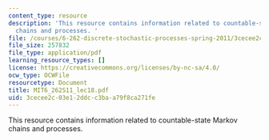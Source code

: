 ```yaml
---
content_type: resource
description: 'This resource contains information related to countable-state Markov
  chains and processes. '
file: /courses/6-262-discrete-stochastic-processes-spring-2011/3cecee2c03e12ddcc3baa79f8ca271fe_MIT6_262S11_lec18.pdf
file_size: 257832
file_type: application/pdf
learning_resource_types: []
license: https://creativecommons.org/licenses/by-nc-sa/4.0/
ocw_type: OCWFile
resourcetype: Document
title: MIT6_262S11_lec18.pdf
uid: 3cecee2c-03e1-2ddc-c3ba-a79f8ca271fe
---
```

This resource contains information related to countable-state Markov chains and processes. 